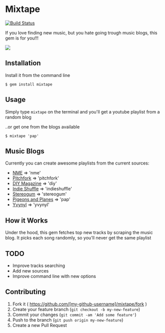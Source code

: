# Mixtape
[![Build Status](https://travis-ci.org/merongivian/mixtape.svg)](https://travis-ci.org/mixtape/)

If you love finding new music, but you hate going trough music blogs, this gem is for you!!!

![](http://38.media.tumblr.com/tumblr_m2gjs94p1s1qdflgdo1_500.gif)

## Installation

Install it from the command line

    $ gem install mixtape

## Usage

Simply type `mixtape` on the terminal and you'll get a youtube playlist from a random blog

..or get one from the blogs available

    $ mixtape 'pap'

## Music Blogs

Currently you can create awesome playlists from the current sources:

- [NME](http://www.nme.com) => 'nme'
- [Pitchfork](http://www.pitchfork.com) => 'pitchfork'
- [DIY Magazine](http://www.diymag.com) => 'diy'
- [Indie Shuffle](http://www.indieshuffle.com) => 'indieshuffle'
- [Stereogum](http://www.stereogum.com) => 'stereogum'
- [Pigeons and Planes](http://www.pigeonsandplanes.com) => 'pap'
- [Yvynyl](http://www.yvynyl.com) => 'yvynyl'

## How it Works

Under the hood, this gem fetches top new tracks by scraping the music blog.
It picks each song randomly, so you'll never get the same playlist

## TODO

- Improve tracks searching
- Add new sources
- Improve command line with new options

## Contributing

1. Fork it ( https://github.com/[my-github-username]/mixtape/fork )
2. Create your feature branch (`git checkout -b my-new-feature`)
3. Commit your changes (`git commit -am 'Add some feature'`)
4. Push to the branch (`git push origin my-new-feature`)
5. Create a new Pull Request
